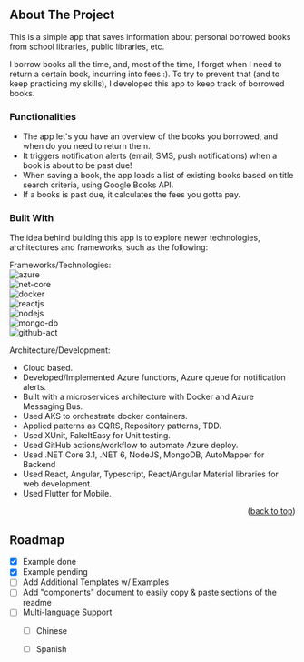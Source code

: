 ﻿<a name="readme-top"></a>

<!-- 
[![Contributors][contributors-shield]][contributors-url]
[![Forks][forks-shield]][forks-url]
[![Stargazers][stars-shield]][stars-url]
[![Issues][issues-shield]][issues-url]
[![MIT License][license-shield]][license-url]
[![LinkedIn][linkedin-shield]][linkedin-url] -->



<!-- PROJECT LOGO -->
<!-- <br />
<div align="center">
  <a href="https://github.com/othneildrew/Best-README-Template">
    <img src="images/logo.png" alt="Logo" width="80" height="80">
  </a>

  <h3 align="center">Best-README-Template</h3>

  <p align="center">
    An awesome README template to jumpstart your projects!
    <br />
    <a href="https://github.com/othneildrew/Best-README-Template"><strong>Explore the docs »</strong></a>
    <br />
    <br />
    <a href="https://github.com/othneildrew/Best-README-Template">View Demo</a>
    ·
    <a href="https://github.com/othneildrew/Best-README-Template/issues">Report Bug</a>
    ·
    <a href="https://github.com/othneildrew/Best-README-Template/issues">Request Feature</a>
  </p>
</div> -->



<!-- TABLE OF CONTENTS -->
<!-- <details>
  <summary>Table of Contents</summary>
  <ol>
    <li>
      <a href="#about-the-project">About The Project</a>
      <ul>
        <li><a href="#built-with">Built With</a></li>
      </ul>
    </li>
    <li>
      <a href="#getting-started">Getting Started</a>
      <ul>
        <li><a href="#prerequisites">Prerequisites</a></li>
        <li><a href="#installation">Installation</a></li>
      </ul>
    </li>
    <li><a href="#usage">Usage</a></li>
    <li><a href="#roadmap">Roadmap</a></li>
    <li><a href="#contributing">Contributing</a></li>
    <li><a href="#license">License</a></li>
    <li><a href="#contact">Contact</a></li>
    <li><a href="#acknowledgments">Acknowledgments</a></li>
  </ol>
</details>
 -->


<!-- ABOUT THE PROJECT -->
## About The Project

<!-- [![Product Name Screen Shot][product-screenshot]](https://example.com) -->

This is a simple app that saves information about personal borrowed books from school libraries, public libraries, etc.

I borrow books all the time, and, most of the time, I forget when I need to return a certain book, incurring into fees :). To try to prevent that (and to keep practicing my skills), I developed this app to keep track of borrowed books. 

### Functionalities
* The app let's you have an overview of the books you borrowed, and when do you need to return them.
* It triggers notification alerts (email, SMS, push notifications) when a book is about to be past due!
* When saving a book, the app loads a list of existing books based on title search criteria, using Google Books API.
* If a books is past due, it calculates the fees you gotta pay.


### Built With

The idea behind building this app is to explore newer technologies, architectures and frameworks, such as the following:

Frameworks/Technologies: 
<br>
![azure]
<br>
![net-core]
<br>
![docker]
<br>
![reactjs]
<br>
![nodejs]
<br>
![mongo-db]
<br>
![github-act]


Architecture/Development: 
* Cloud based.
* Developed/Implemented Azure functions, Azure queue for notification alerts.
* Built with a microservices architecture with Docker and Azure Messaging Bus.
* Used AKS to orchestrate docker containers.
* Applied patterns as CQRS, Repository patterns, TDD.
* Used XUnit, FakeItEasy for Unit testing.
* Used GitHub actions/workflow to automate Azure deploy.
* Used .NET Core 3.1, .NET 6, NodeJS, MongoDB, AutoMapper for Backend
* Used React, Angular, Typescript, React/Angular Material libraries for web development.
* Used Flutter for Mobile.




<p align="right">(<a href="#readme-top">back to top</a>)</p>



<!-- ROADMAP -->
## Roadmap

- [x] Example done
- [x] Example pending
- [ ] Add Additional Templates w/ Examples
- [ ] Add "components" document to easily copy & paste sections of the readme
- [ ] Multi-language Support
    - [ ] Chinese
    - [ ] Spanish





<!-- MARKDOWN LINKS & IMAGES -->
<!-- https://www.markdownguide.org/basic-syntax/#reference-style-links -->
[contributors-shield]: https://img.shields.io/github/contributors/othneildrew/Best-README-Template.svg?style=for-the-badge
[contributors-url]: https://github.com/othneildrew/Best-README-Template/graphs/contributors
[forks-shield]: https://img.shields.io/github/forks/othneildrew/Best-README-Template.svg?style=for-the-badge
[forks-url]: https://github.com/othneildrew/Best-README-Template/network/members
[stars-shield]: https://img.shields.io/github/stars/othneildrew/Best-README-Template.svg?style=for-the-badge
[stars-url]: https://github.com/othneildrew/Best-README-Template/stargazers
[issues-shield]: https://img.shields.io/github/issues/othneildrew/Best-README-Template.svg?style=for-the-badge
[issues-url]: https://github.com/othneildrew/Best-README-Template/issues
[license-shield]: https://img.shields.io/github/license/othneildrew/Best-README-Template.svg?style=for-the-badge
[license-url]: https://github.com/othneildrew/Best-README-Template/blob/master/LICENSE.txt
[linkedin-shield]: https://img.shields.io/badge/-LinkedIn-black.svg?style=for-the-badge&logo=linkedin&colorB=555
[linkedin-url]: https://linkedin.com/in/othneildrew
[product-screenshot]: images/screenshot.png
<!-- [Next.js]: https://img.shields.io/badge/next.js-000000?style=for-the-badge&logo=nextdotjs&logoColor=white
[Next-url]: https://nextjs.org/
[React.js]: https://img.shields.io/badge/React-20232A?style=for-the-badge&logo=react&logoColor=61DAFB
[React-url]: https://reactjs.org/
[Vue.js]: https://img.shields.io/badge/Vue.js-35495E?style=for-the-badge&logo=vuedotjs&logoColor=4FC08D
[Vue-url]: https://vuejs.org/
[Angular.io]: https://img.shields.io/badge/Angular-DD0031?style=for-the-badge&logo=angular&logoColor=white
[Angular-url]: https://angular.io/
[Svelte.dev]: https://img.shields.io/badge/Svelte-4A4A55?style=for-the-badge&logo=svelte&logoColor=FF3E00
[Svelte-url]: https://svelte.dev/
[Laravel.com]: https://img.shields.io/badge/Laravel-FF2D20?style=for-the-badge&logo=laravel&logoColor=white
[Laravel-url]: https://laravel.com
[Bootstrap.com]: https://img.shields.io/badge/Bootstrap-563D7C?style=for-the-badge&logo=bootstrap&logoColor=white
[Bootstrap-url]: https://getbootstrap.com
[JQuery.com]: https://img.shields.io/badge/jQuery-0769AD?style=for-the-badge&logo=jquery&logoColor=white
[JQuery-url]: https://jquery.com  -->

[github-act]: https://img.shields.io/badge/github%20actions-%232671E5.svg?style=for-the-badge&logo=githubactions&logoColor=white
[azure]: https://img.shields.io/badge/azure-%230072C6.svg?style=for-the-badge&logo=microsoftazure&logoColor=white
[mongo-db]: https://img.shields.io/badge/MongoDB-%234ea94b.svg?style=for-the-badge&logo=mongodb&logoColor=white
[net-core]: https://img.shields.io/badge/.NET-5C2D91?style=for-the-badge&logo=.net&logoColor=white
[graph-ql]: https://img.shields.io/badge/-GraphQL-E10098?style=for-the-badge&logo=graphql&logoColor=white
[docker]: https://img.shields.io/badge/docker-%230db7ed.svg?style=for-the-badge&logo=docker&logoColor=white
[reactjs]: https://img.shields.io/badge/-ReactJs-61DAFB?logo=react&logoColor=white&style=for-the-badge
[nodejs]: https://img.shields.io/badge/Node.js-43853D?style=for-the-badge&logo=node.js&logoColor=white
